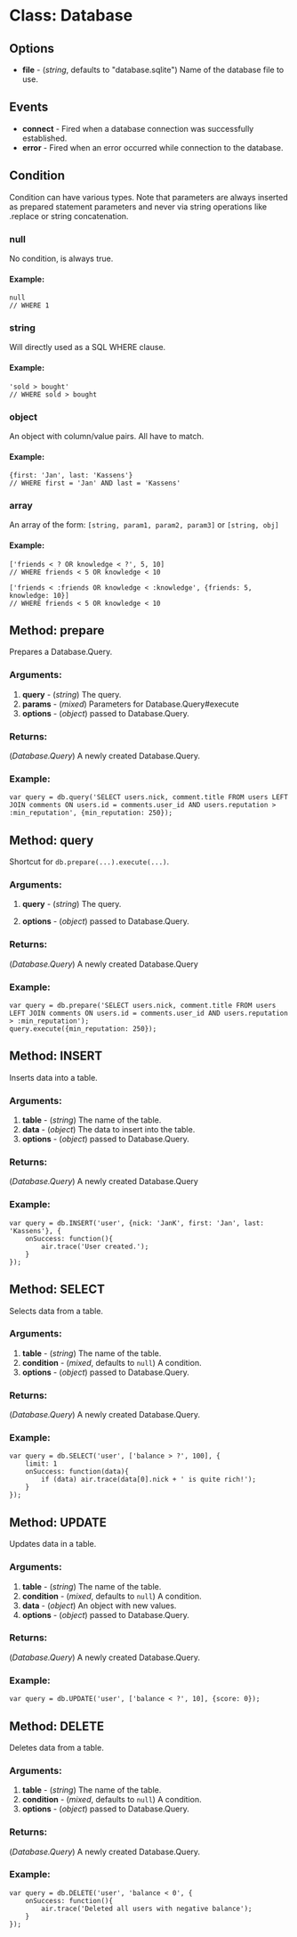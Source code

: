 Class: Database
===============

Options
-------

* **file** - (*string*, defaults to "database.sqlite") Name of the database file to use.



Events
------

* **connect** - Fired when a database connection was successfully established.
* **error** - Fired when an error occurred while connection to the database.



Condition
---------

Condition can have various types. Note that parameters are always inserted as prepared statement parameters and never via string operations like .replace or string concatenation.

### null
No condition, is always true.

#### Example:
	null
	// WHERE 1

### string
Will directly used as a SQL WHERE clause.

#### Example:
	'sold > bought'
	// WHERE sold > bought

### object
An object with column/value pairs. All have to match.

#### Example:
	{first: 'Jan', last: 'Kassens'}
	// WHERE first = 'Jan' AND last = 'Kassens'

### array
An array of the form: `[string, param1, param2, param3]` or `[string, obj]`

#### Example:
	['friends < ? OR knowledge < ?', 5, 10]
	// WHERE friends < 5 OR knowledge < 10

	['friends < :friends OR knowledge < :knowledge', {friends: 5, knowledge: 10}]
	// WHERE friends < 5 OR knowledge < 10



Method: prepare
---------------

Prepares a Database.Query.

### Arguments:
1. **query** - (*string*) The query.
2. **params** - (*mixed*) Parameters for Database.Query#execute
2. **options** - (*object*) passed to Database.Query.

### Returns:
(*Database.Query*) A newly created Database.Query.

### Example:
	var query = db.query('SELECT users.nick, comment.title FROM users LEFT JOIN comments ON users.id = comments.user_id AND users.reputation > :min_reputation', {min_reputation: 250});



Method: query
-------------

Shortcut for `db.prepare(...).execute(...)`.

### Arguments:
1. **query** - (*string*) The query.

2. **options** - (*object*) passed to Database.Query.

### Returns:
(*Database.Query*) A newly created Database.Query

### Example:
	var query = db.prepare('SELECT users.nick, comment.title FROM users LEFT JOIN comments ON users.id = comments.user_id AND users.reputation > :min_reputation');
	query.execute({min_reputation: 250});



Method: INSERT
--------------

Inserts data into a table.

### Arguments:
1. **table** - (*string*) The name of the table.
2. **data** - (*object*) The data to insert into the table.
3. **options** - (*object*) passed to Database.Query.

### Returns:
(*Database.Query*) A newly created Database.Query

### Example:
	var query = db.INSERT('user', {nick: 'JanK', first: 'Jan', last: 'Kassens'}, {
		onSuccess: function(){
			air.trace('User created.');
		}
	});



Method: SELECT
--------------

Selects data from a table.

### Arguments:
1. **table** - (*string*) The name of the table.
2. **condition** - (*mixed*, defaults to `null`) A condition.
3. **options** - (*object*) passed to Database.Query.

### Returns:
(*Database.Query*) A newly created Database.Query.

### Example:
	var query = db.SELECT('user', ['balance > ?', 100], {
		limit: 1
		onSuccess: function(data){
			if (data) air.trace(data[0].nick + ' is quite rich!');
		}
	});



Method: UPDATE
--------------

Updates data in a table.

### Arguments:
1. **table** - (*string*) The name of the table.
2. **condition** - (*mixed*, defaults to `null`) A condition.
3. **data** - (*object*) An object with new values.
4. **options** - (*object*) passed to Database.Query.

### Returns:
(*Database.Query*) A newly created Database.Query.

### Example:
	var query = db.UPDATE('user', ['balance < ?', 10], {score: 0});



Method: DELETE
--------------

Deletes data from a table.

### Arguments:
1. **table** - (*string*) The name of the table.
2. **condition** - (*mixed*, defaults to `null`) A condition.
3. **options** - (*object*) passed to Database.Query.

### Returns:
(*Database.Query*) A newly created Database.Query.

### Example:
	var query = db.DELETE('user', 'balance < 0', {
		onSuccess: function(){
			air.trace('Deleted all users with negative balance');
		}
	});
